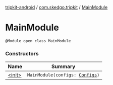 [tripkit-android](../../index.md) / [com.skedgo.tripkit](../index.md) / [MainModule](./index.md)

# MainModule

`@Module open class MainModule`

### Constructors

| Name | Summary |
|---|---|
| [&lt;init&gt;](-init-.md) | `MainModule(configs: `[`Configs`](../-configs/index.md)`)` |
